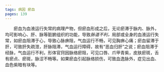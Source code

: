 ```yaml
---
tags: 病因 瘀血
pages: 139
---
```

&emsp;&emsp;瘀血为血液运行失常的病理产物，但瘀血形成之后，无论瘀滞于脉内、脉外，均可影响心、肝、脉等脏腑组织的功能，导致<dfn>脉道不利，</dfn>局部或全身的血液运行失常，如瘀血阻滞于心，导致心脉痹阻，气血运行不畅，可见胸痹心痛；瘀血留滞于肝，可致肝失疏泄，肝脉阻滞，气血运行障碍，故有“恶血归肝”之说；瘀血阻滞于经脉，气血运行不利，形体官窍因脉络瘀阻，可见口唇、爪甲青紫，皮肤瘀斑，舌有瘀点、瘀斑，脉涩不畅等。如果瘀血引起脉络损伤，可致血逸脉外，症见出血、血色紫暗有块等。